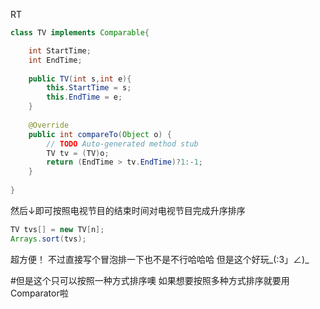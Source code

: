 RT
<!--more-->
```java
class TV implements Comparable{

	int StartTime;
	int EndTime;
	
	public TV(int s,int e){
		this.StartTime = s;
		this.EndTime = e;
	}
 
	@Override
	public int compareTo(Object o) {
		// TODO Auto-generated method stub
		TV tv = (TV)o;
		return (EndTime > tv.EndTime)?1:-1;
	}
 
}
```
然后↓即可按照电视节目的结束时间对电视节目完成升序排序
```java
TV tvs[] = new TV[n];
Arrays.sort(tvs);
```
超方便！
不过直接写个冒泡排一下也不是不行哈哈哈
但是这个好玩_(:3」∠)_

#但是这个只可以按照一种方式排序噢 如果想要按照多种方式排序就要用Comparator啦